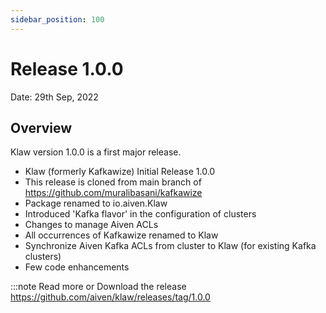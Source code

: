 ```yaml
---
sidebar_position: 100
---
```


# Release 1.0.0

Date: 29th Sep, 2022

## Overview

Klaw version 1.0.0 is a first major release.

- Klaw (formerly Kafkawize) Initial Release 1.0.0
- This release is cloned from main branch of
  <https://github.com/muralibasani/kafkawize>
- Package renamed to io.aiven.Klaw
- Introduced 'Kafka flavor' in the configuration of clusters
- Changes to manage Aiven ACLs
- All occurrences of Kafkawize renamed to Klaw
- Synchronize Aiven Kafka ACLs from cluster to Klaw (for existing
  Kafka clusters)
- Few code enhancements

:::note
Read more or Download the release
<https://github.com/aiven/klaw/releases/tag/1.0.0>
